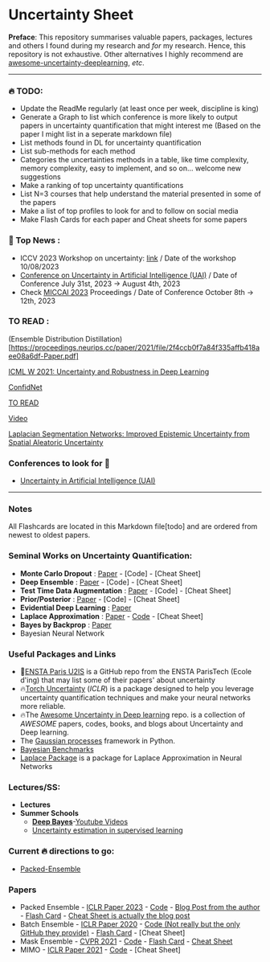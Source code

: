 # Uncertainty Sheet

**Preface**: This repository summarises valuable papers, packages, lectures and others I found during my research and *for* my research. Hence, this repository is not exhaustive. Other alternatives I highly recommend are [awesome-uncertainty-deeplearning](https://github.com/ENSTA-U2IS/awesome-uncertainty-deeplearning), *etc*.


-------

### :fire: TODO:
- Update the ReadMe regularly (at least once per week, discipline is king)
- Generate a Graph to list which conference is more likely to output papers in uncertainty quantification that might interest me (Based on the paper I might list in a seperate markdown file)
- List methods found in DL for uncertainty quantification
- List sub-methods for each method
- Categories the uncertainties methods in a table, like time complexity, memory complexity, easy to implement, and so on... welcome new suggestions
- Make a ranking of top uncertainty quantifications
- List N=3 courses that help understand the material presented in some of the papers
- Make a list of top profiles to look for and to follow on social media
- Make Flash Cards for each paper and Cheat sheets for some papers


### 📰 Top News :
- ICCV 2023 Workshop on uncertainty: [link](https://uncv2023.github.io/cfp/) / Date of the workshop 10/08/2023
- [Conference on Uncertainty in Artificial Intelligence (UAI)](https://www.auai.org/uai2023/) / Date of Conference July 31st, 2023 &rarr; August 4th, 2023
- Check [MICCAI 2023](https://conferences.miccai.org/2023/en/) Proceedings / Date of Conference October 8th &rarr; 12th, 2023

### TO READ : 
(Ensemble Distribution Distillation)[https://proceedings.neurips.cc/paper/2021/file/2f4ccb0f7a84f335affb418aee08a6df-Paper.pdf]

[ICML W 2021: Uncertainty and Robustness in Deep Learning](https://icml.cc/Conferences/2021/ScheduleMultitrack?event=8374)

[ConfidNet](https://papers.nips.cc/paper_files/paper/2019/hash/757f843a169cc678064d9530d12a1881-Abstract.html)

[TO READ](https://openaccess.thecvf.com/content/CVPR2023/papers/Tian_Modeling_the_Distributional_Uncertainty_for_Salient_Object_Detection_Models_CVPR_2023_paper.pdf)

[Video](https://www.youtube.com/watch?v=gjpWm7LCV8U)

[Laplacian Segmentation Networks: Improved Epistemic Uncertainty from Spatial Aleatoric Uncertainty](https://arxiv.org/pdf/2303.13123.pdf)


### Conferences to look for 👀
 - [Uncertainty in Artificial Intelligence (UAI)](https://www.auai.org/)
-------
### Notes
All Flashcards are located in this Markdown file[todo] and are ordered from newest to oldest papers.

### Seminal Works on Uncertainty Quantification:
  - **Monte Carlo Dropout** : [Paper](https://arxiv.org/pdf/1506.02142.pdf) - [Code] - [Cheat Sheet]
  - **Deep Ensemble** : [Paper](https://arxiv.org/pdf/1612.01474.pdf) - [Code] - [Cheat Sheet]
  - **Test Time Data Augmentation** : [Paper]() - [Code] - [Cheat Sheet]
  - **Prior/Posterior** : [Paper](https://arxiv.org/pdf/1802.10501.pdf) - [Code] - [Cheat Sheet]
  - **Evidential Deep Learning** : [Paper](https://papers.nips.cc/paper_files/paper/2018/hash/a981f2b708044d6fb4a71a1463242520-Abstract.html)
  - **Laplace Approximation** : [Paper](https://arxiv.org/pdf/2106.14806.pdf) - [Code](https://github.com/AlexImmer/Laplace) - [Cheat Sheet]
  - **Bayes by Backprop** : [Paper](https://arxiv.org/abs/1505.05424)
  - Bayesian Neural Network

### Useful Packages and Links
 - 🌠[ENSTA Paris U2IS](https://github.com/ENSTA-U2IS) is a GitHub repo from the ENSTA ParisTech (Ecole d'ing) that may list some of their papers' about uncertainty
 - 🔥[Torch Uncertainty](https://github.com/ENSTA-U2IS/torch-uncertainty) (*ICLR*) is a package designed to help you leverage uncertainty quantification techniques and make your neural networks more reliable.
 - 🔥The [Awesome Uncertainty in Deep learning](https://github.com/ENSTA-U2IS/awesome-uncertainty-deeplearning) repo. is a collection of *AWESOME* papers, codes, books, and blogs about Uncertainty and Deep learning.
 - The [Gaussian processes](https://github.com/SheffieldML/GPy) framework in Python.
 - [Bayesian Benchmarks](https://github.com/secondmind-labs/bayesian_benchmarks)
 - [Laplace Package](https://github.com/AlexImmer/Laplace) is a package for Laplace Approximation in Neural Networks

### Lectures/SS:
- **Lectures**
- **Summer Schools**
  - [**Deep Bayes**](https://deepbayes.ru/2019/#materials)-[Youtube Videos](https://www.youtube.com/@bayesgroup/playlists?view=50&sort=dd&shelf_id=2)
  - [Uncertainty estimation in supervised learning](https://www.youtube.com/watch?v=P4WUl7TDdLo&list=PLe5rNUydzV9QHe8VDStpU0o8Yp63OecdW&index=30)


### Current :fire: directions to go:
 - [Packed-Ensemble](https://arxiv.org/pdf/2210.09184.pdf)




### Papers
- Packed Ensemble - [ICLR Paper 2023](https://openreview.net/forum?id=XXTyv1zD9zD) - [Code](https://github.com/ENSTA-U2IS/torch-uncertainty) - [Blog Post from the author](https://medium.com/@adrien.lafage/make-your-neural-networks-more-reliable-with-packed-ensembles-7ad0b737a873) - [Flash Card]() - [Cheat Sheet is actually the blog post](https://medium.com/@adrien.lafage/make-your-neural-networks-more-reliable-with-packed-ensembles-7ad0b737a873)
- Batch Ensemble - [ICLR Paper 2020](https://openreview.net/forum?id=Sklf1yrYDr) - [Code (Not really but the only GitHub they provide)](https://github.com/google/edward2) - [Flash Card]() - [Cheat Sheet]
- Mask Ensemble - [CVPR 2021](https://openaccess.thecvf.com/content/CVPR2021/html/Durasov_Masksembles_for_Uncertainty_Estimation_CVPR_2021_paper.html) - [Code](https://github.com/nikitadurasov/masksembles) - [Flash Card]() - [Cheat Sheet]()
- MIMO - [ICLR Paper 2021](https://openreview.net/forum?id=OGg9XnKxFAH) - [Code](https://github.com/noowad93/MIMO-pytorch) - [Cheat Sheet]
